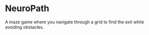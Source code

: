 # NeuroPath

A maze game where you navigate through a grid to find the exit while avoiding obstacles.
